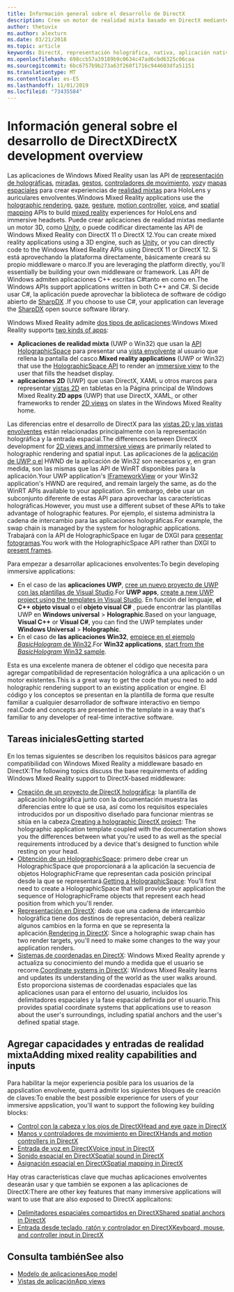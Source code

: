```yaml
---
title: Información general sobre el desarrollo de DirectX
description: Cree un motor de realidad mixta basado en DirectX mediante las API de realidad mixta de Windows directamente.
author: thetuvix
ms.author: alexturn
ms.date: 03/21/2018
ms.topic: article
keywords: DirectX, representación holográfica, nativa, aplicación nativa, WinRT, aplicación WinRT, API de plataforma, motor personalizado, middleware
ms.openlocfilehash: 698ccb57a39189b9c0634c47ad6cbd6325c06caa
ms.sourcegitcommit: 6bc6757b9b273a63f260f1716c944603dfa51151
ms.translationtype: MT
ms.contentlocale: es-ES
ms.lasthandoff: 11/01/2019
ms.locfileid: "73435584"
---
```

# <a name="directx-development-overview"></a><span data-ttu-id="1c802-104">Información general sobre el desarrollo de DirectX</span><span class="sxs-lookup"><span data-stu-id="1c802-104">DirectX development overview</span></span>


<span data-ttu-id="1c802-105">Las aplicaciones de Windows Mixed Reality usan las API de [representación de holográficas](rendering.md), [miradas](gaze-and-commit.md), [gestos](gaze-and-commit.md#composite-gestures), [controladores de movimiento](motion-controllers.md), [voz](voice-input.md)y [mapas espaciales](spatial-mapping.md) para crear experiencias de [realidad mixtas](mixed-reality.md) para HoloLens y auriculares envolventes.</span><span class="sxs-lookup"><span data-stu-id="1c802-105">Windows Mixed Reality applications use the [holographic rendering](rendering.md), [gaze](gaze-and-commit.md), [gesture](gaze-and-commit.md#composite-gestures), [motion controller](motion-controllers.md), [voice](voice-input.md), and [spatial mapping](spatial-mapping.md) APIs to build [mixed reality](mixed-reality.md) experiences for HoloLens and immersive headsets.</span></span> <span data-ttu-id="1c802-106">Puede crear aplicaciones de realidad mixtas mediante un motor 3D, como [Unity](unity-development-overview.md), o puede codificar directamente las API de Windows Mixed Reality con DirectX 11 o DirectX 12.</span><span class="sxs-lookup"><span data-stu-id="1c802-106">You can create mixed reality applications using a 3D engine, such as [Unity](unity-development-overview.md), or you can directly code to the Windows Mixed Reality APIs using DirectX 11 or DirectX 12.</span></span> <span data-ttu-id="1c802-107">Si está aprovechando la plataforma directamente, básicamente creará su propio middleware o marco.</span><span class="sxs-lookup"><span data-stu-id="1c802-107">If you are leveraging the platform directly, you'll essentially be building your own middleware or framework.</span></span> <span data-ttu-id="1c802-108">Las API de Windows admiten aplicaciones C++ escritas C#tanto en como en.</span><span class="sxs-lookup"><span data-stu-id="1c802-108">The Windows APIs support applications written in both C++ and C#.</span></span> <span data-ttu-id="1c802-109">Si decide usar C#, la aplicación puede aprovechar la biblioteca de software de código abierto de [SharpDX](https://sharpdx.org/) .</span><span class="sxs-lookup"><span data-stu-id="1c802-109">If you choose to use C#, your application can leverage the [SharpDX](https://sharpdx.org/) open source software library.</span></span>


<span data-ttu-id="1c802-110">Windows Mixed Reality admite [dos tipos de aplicaciones](app-views.md):</span><span class="sxs-lookup"><span data-stu-id="1c802-110">Windows Mixed Reality supports [two kinds of apps](app-views.md):</span></span>
* <span data-ttu-id="1c802-111">**Aplicaciones de realidad mixta** (UWP o Win32) que usan la [API HolographicSpace](getting-a-holographicspace.md) para presentar una [vista envolvente](app-views.md) al usuario que rellena la pantalla del casco.</span><span class="sxs-lookup"><span data-stu-id="1c802-111">**Mixed reality applications** (UWP or Win32) that use the [HolographicSpace API](getting-a-holographicspace.md) to render an [immersive view](app-views.md) to the user that fills the headset display.</span></span>
* <span data-ttu-id="1c802-112">**aplicaciones 2D** (UWP) que usan DirectX, XAML u otros marcos para representar [vistas 2D](app-views.md#2d-views) en tabletas en la Página principal de Windows Mixed Reality.</span><span class="sxs-lookup"><span data-stu-id="1c802-112">**2D apps** (UWP) that use DirectX, XAML, or other frameworks to render [2D views](app-views.md#2d-views) on slates in the Windows Mixed Reality home.</span></span>


<span data-ttu-id="1c802-113">Las diferencias entre el desarrollo de DirectX para las [vistas 2D y las vistas envolventes](app-views.md) están relacionadas principalmente con la representación holográfica y la entrada espacial.</span><span class="sxs-lookup"><span data-stu-id="1c802-113">The differences between DirectX development for [2D views and immersive views](app-views.md) are primarily related to holographic rendering and spatial input.</span></span> <span data-ttu-id="1c802-114">Las aplicaciones de la [aplicación de UWP o el](https://msdn.microsoft.com/library/windows/apps/windows.applicationmodel.core.iframeworkview.aspx) HWND de la aplicación de Win32 son necesarios y, en gran medida, son las mismas que las API de WinRT disponibles para la aplicación.</span><span class="sxs-lookup"><span data-stu-id="1c802-114">Your UWP application's [IFrameworkView](https://msdn.microsoft.com/library/windows/apps/windows.applicationmodel.core.iframeworkview.aspx) or your Win32 application's HWND are required, and remain largely the same, as do the WinRT APIs available to your application.</span></span> <span data-ttu-id="1c802-115">Sin embargo, debe usar un subconjunto diferente de estas API para aprovechar las características holográficas.</span><span class="sxs-lookup"><span data-stu-id="1c802-115">However, you must use a different subset of these APIs to take advantage of holographic features.</span></span> <span data-ttu-id="1c802-116">Por ejemplo, el sistema administra la cadena de intercambio para las aplicaciones holográficas.</span><span class="sxs-lookup"><span data-stu-id="1c802-116">For example, the swap chain is managed by the system for holographic applications.</span></span> <span data-ttu-id="1c802-117">Trabajará con la API de HolographicSpace en lugar de DXGI para [presentar fotogramas](rendering-in-directx.md).</span><span class="sxs-lookup"><span data-stu-id="1c802-117">You work with the HolographicSpace API rather than DXGI to [present frames](rendering-in-directx.md).</span></span>

<span data-ttu-id="1c802-118">Para empezar a desarrollar aplicaciones envolventes:</span><span class="sxs-lookup"><span data-stu-id="1c802-118">To begin developing immersive applications:</span></span>
* <span data-ttu-id="1c802-119">En el caso de las **aplicaciones UWP**, [cree un nuevo proyecto de UWP con las plantillas de Visual Studio](creating-a-holographic-directx-project.md).</span><span class="sxs-lookup"><span data-stu-id="1c802-119">For **UWP apps**, [create a new UWP project using the templates in Visual Studio](creating-a-holographic-directx-project.md).</span></span> <span data-ttu-id="1c802-120">En función del lenguaje, **el C++ objeto visual** o el **objeto visual C#** , puede encontrar las plantillas UWP en **Windows universal** > **Holographic**.</span><span class="sxs-lookup"><span data-stu-id="1c802-120">Based on your language, **Visual C++** or **Visual C#**, you can find the UWP templates under **Windows Universal** > **Holographic**.</span></span>
* <span data-ttu-id="1c802-121">En el caso de **las aplicaciones Win32**, [empiece en el ejemplo *BasicHologram* de Win32](creating-a-holographic-directx-project.md#creating-a-win32-project).</span><span class="sxs-lookup"><span data-stu-id="1c802-121">For **Win32 applications**, [start from the *BasicHologram* Win32 sample](creating-a-holographic-directx-project.md#creating-a-win32-project).</span></span>

<span data-ttu-id="1c802-122">Esta es una excelente manera de obtener el código que necesita para agregar compatibilidad de representación holográfica a una aplicación o un motor existentes.</span><span class="sxs-lookup"><span data-stu-id="1c802-122">This is a great way to get the code that you need to add holographic rendering support to an existing application or engine.</span></span> <span data-ttu-id="1c802-123">El código y los conceptos se presentan en la plantilla de forma que resulte familiar a cualquier desarrollador de software interactivo en tiempo real.</span><span class="sxs-lookup"><span data-stu-id="1c802-123">Code and concepts are presented in the template in a way that's familiar to any developer of real-time interactive software.</span></span>


## <a name="getting-started"></a><span data-ttu-id="1c802-124">Tareas iniciales</span><span class="sxs-lookup"><span data-stu-id="1c802-124">Getting started</span></span>

<span data-ttu-id="1c802-125">En los temas siguientes se describen los requisitos básicos para agregar compatibilidad con Windows Mixed Reality a middleware basado en DirectX:</span><span class="sxs-lookup"><span data-stu-id="1c802-125">The following topics discuss the base requirements of adding Windows Mixed Reality support to DirectX-based middleware:</span></span>

* <span data-ttu-id="1c802-126">[Creación de un proyecto de DirectX holográfica](creating-a-holographic-directx-project.md): la plantilla de aplicación holográfica junto con la documentación muestra las diferencias entre lo que se usa, así como los requisitos especiales introducidos por un dispositivo diseñado para funcionar mientras se sitúa en la cabeza.</span><span class="sxs-lookup"><span data-stu-id="1c802-126">[Creating a holographic DirectX project](creating-a-holographic-directx-project.md): The holographic application template coupled with the documentation shows you the differences between what you're used to as well as the special requirements introduced by a device that's designed to function while resting on your head.</span></span>
* <span data-ttu-id="1c802-127">[Obtención de un HolographicSpace](getting-a-holographicspace.md): primero debe crear un HolographicSpace que proporcionará a la aplicación la secuencia de objetos HolographicFrame que representan cada posición principal desde la que se representará.</span><span class="sxs-lookup"><span data-stu-id="1c802-127">[Getting a HolographicSpace](getting-a-holographicspace.md): You'll first need to create a HolographicSpace that will provide your application the sequence of HolographicFrame objects that represent each head position from which you'll render.</span></span>
* <span data-ttu-id="1c802-128">[Representación en DirectX](rendering-in-directx.md): dado que una cadena de intercambio holográfica tiene dos destinos de representación, deberá realizar algunos cambios en la forma en que se representa la aplicación.</span><span class="sxs-lookup"><span data-stu-id="1c802-128">[Rendering in DirectX](rendering-in-directx.md): Since a holographic swap chain has two render targets, you'll need to make some changes to the way your application renders.</span></span>
* <span data-ttu-id="1c802-129">[Sistemas de coordenadas en DirectX](coordinate-systems-in-directx.md): Windows Mixed Reality aprende y actualiza su conocimiento del mundo a medida que el usuario se recorre.</span><span class="sxs-lookup"><span data-stu-id="1c802-129">[Coordinate systems in DirectX](coordinate-systems-in-directx.md): Windows Mixed Reality learns and updates its understanding of the world as the user walks around.</span></span> <span data-ttu-id="1c802-130">Esto proporciona sistemas de coordenadas espaciales que las aplicaciones usan para el entorno del usuario, incluidos los delimitadores espaciales y la fase espacial definida por el usuario.</span><span class="sxs-lookup"><span data-stu-id="1c802-130">This provides spatial coordinate systems that applications use to reason about the user's surroundings, including spatial anchors and the user's defined spatial stage.</span></span>

## <a name="adding-mixed-reality-capabilities-and-inputs"></a><span data-ttu-id="1c802-131">Agregar capacidades y entradas de realidad mixta</span><span class="sxs-lookup"><span data-stu-id="1c802-131">Adding mixed reality capabilities and inputs</span></span>

<span data-ttu-id="1c802-132">Para habilitar la mejor experiencia posible para los usuarios de la appslication envolvente, querrá admitir los siguientes bloques de creación de claves:</span><span class="sxs-lookup"><span data-stu-id="1c802-132">To enable the best possible experience for users of your immersive appslication, you'll want to support the following key building blocks:</span></span>

* [<span data-ttu-id="1c802-133">Control con la cabeza y los ojos de DirectX</span><span class="sxs-lookup"><span data-stu-id="1c802-133">Head and eye gaze in DirectX</span></span>](gaze-in-directx.md)
* [<span data-ttu-id="1c802-134">Manos y controladores de movimiento en DirectX</span><span class="sxs-lookup"><span data-stu-id="1c802-134">Hands and motion controllers in DirectX</span></span>](hands-and-motion-controllers-in-directx.md)
* [<span data-ttu-id="1c802-135">Entrada de voz en DirectX</span><span class="sxs-lookup"><span data-stu-id="1c802-135">Voice input in DirectX</span></span>](voice-input-in-directx.md)
* [<span data-ttu-id="1c802-136">Sonido espacial en DirectX</span><span class="sxs-lookup"><span data-stu-id="1c802-136">Spatial sound in DirectX</span></span>](spatial-sound-in-directx.md)
* [<span data-ttu-id="1c802-137">Asignación espacial en DirectX</span><span class="sxs-lookup"><span data-stu-id="1c802-137">Spatial mapping in DirectX</span></span>](spatial-mapping-in-directx.md)


<span data-ttu-id="1c802-138">Hay otras características clave que muchas aplicaciones envolventes desearán usar y que también se exponen a las aplicaciones de DirectX:</span><span class="sxs-lookup"><span data-stu-id="1c802-138">There are other key features that many immersive applications will want to use that are also exposed to DirectX applicaitons:</span></span>

* [<span data-ttu-id="1c802-139">Delimitadores espaciales compartidos en DirectX</span><span class="sxs-lookup"><span data-stu-id="1c802-139">Shared spatial anchors in DirectX</span></span>](shared-spatial-anchors-in-directx.md)
* [<span data-ttu-id="1c802-140">Entrada desde teclado, ratón y controlador en DirectX</span><span class="sxs-lookup"><span data-stu-id="1c802-140">Keyboard, mouse, and controller input in DirectX</span></span>](keyboard,-mouse,-and-controller-input-in-directx.md)

## <a name="see-also"></a><span data-ttu-id="1c802-141">Consulta también</span><span class="sxs-lookup"><span data-stu-id="1c802-141">See also</span></span>
* [<span data-ttu-id="1c802-142">Modelo de aplicaciones</span><span class="sxs-lookup"><span data-stu-id="1c802-142">App model</span></span>](app-model.md)
* [<span data-ttu-id="1c802-143">Vistas de aplicación</span><span class="sxs-lookup"><span data-stu-id="1c802-143">App views</span></span>](app-views.md)
